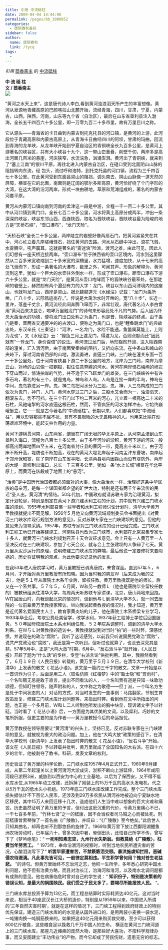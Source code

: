 ```yaml
---
title: 引用 中流砥柱
date: 2009-04-04 14:44:00
permalink: /pages/bb_1000852
categories: 
  - 唐院春秋备份
sidebar: false
author: 
  name: 唐院春秋
  link: /tycq
tags: 
  - 
---
```


_引用_ [茴香斋主](http://huxidozhai.blog.163.com/) 的
[中流砥柱](http://huxidozhai.blog.163.com/blog/static/1101554952009228392554)


**中 流 砥 柱  
文 / 茴香斋主**  
![](http://img.bimg.126.net/photo/u4JRijxpp15eHozDwaDxsg==/894246001011077070.jpg+)

“黄河之水天上来”，这是唐代诗人李白,看到黄河浊浪滔天所产生的丰富想像。黄河从发源地青藏高原的巴颜喀拉山北麓开始，流经青海，四川，甘肃，宁夏，内蒙古，山西，陕西，河南，山东等九个省（自治区），最后在山东省垦利县注入渤海，全长五千四百六十多公里，即一万零九百二十多市里，故有万里巨川之称。

它从源头——青海省的卡日曲到内蒙古到托克托县的河口镇，是黄河的上游，此河段位于青藏高原和内蒙古高原上，从青海卡日曲经四川的阿坝，甘肃的玛曲，回流到青海的龙羊峡，从龙羊峡开始到宁夏自治区的青铜峡全长九百多公里，是黄河上游著名的峡谷区，共有大小峡谷十九个，这一带山峦重叠，削壁千仞，两岸多是高出河面几百米的悬崖，河床狭窄，水流湍急，汹涌澎湃。黄河出了青铜峡，就来到了“塞上江南”的银川平原，再往北进入内蒙古自治区，在磴口受到北面阴山山脉的阻挡转向东流，经
包头，流过呼和浩特，到托克托县的河口镇，流程为三千四百七十多公里。在此黄河受到东面吕梁山的阻挡，调头南去，阴山山脉像一道天然的屏障，横亘在它的北面，南面则是辽阔的鄂尔多斯高原，黄河恰好绕了个门字形的大湾，在这大湾的沿河两岸，形式一块由耕地，草原和荒滩组成的，著名的内蒙古河套平原。

黄河从内蒙河口镇向南到河南的孟津这一段是中游，全程一千一百二十多公里。其中从河口镇到禹门口，全长七百二十多公里，河水将黄土高原分成两半，冲出一条深深的峡谷，峡谷东邻山西，西连陕西，取名为晋陕峡谷，晋陕峡谷最为险峻的地方是“天桥石峡”，“壶口瀑布”，“龙门天险”。

“天桥石峡”全长二十多公里，两岸陡立的岩壁好像两扇石门，把黄河紧紧夹在其中，河心屹立着几座嵯峨怪石，挡住黄河的去路。河水从石缝中冲出，浪花飞溅，水雾腾空，吼声震耳。这就是著名的“雾迷浪”险滩，渡河之难，由此可见，因此人们幻想有一座天桥连接两岸。“壶口瀑布”位于陕西省的壶口区境内，河水到这里骤然从二百多米宽收缩到二十多米宽的深槽里，水力猛增，速度加快，从十七米的高处飞泄而下，形成一条著名的大瀑布，数里之外，可闻其声。形象的解释为，黄河流到这里，犹如一个巨大的水壶往外倒水一样，形成了壶口瀑布。距壶口瀑布下游六十多公里，就是“龙门天险”，是黄河从壶口咆哮而下的晋陕峡谷最窄处，在那陡峭的岩壁上，赫然刻有两个遒劲有力的大字：龙门。峡谷以东山西河津境内的这座山，也就叫龙门山，西岸是梁山。据北魏郦道元《水经注》记载：“龙门为禹所凿，广八十步，岩际镌迹尚存。”。传说是大禹治水时开凿的，宽“八十步”，长近一里许，落差千丈余，黄河流经此间奔腾飞窜而下，非常壮观，唐代著名诗人李白曾用“黄河西来决昆仑，咆哮万里触龙门”的诗句来形容此处不凡的气势。后人因为怀念大禹治水的功德，便将龙门出口处称之为禹门，也是晋，陕峡谷的终点。由于禹门是秦，晋两省交通要冲的的古渡口，便称之为禹门口，也是“鲤鱼跳龙门”的典故出处，东汉辛氏《三秦记》：“河津，一名龙门，水险不能通，鱼鳖属莫能上，上则为龙也”，又《水经注》云：“鲤鱼三月上渡龙门，得渡为龙，否则点额而还”因此就有“一登龙门，身价百倍”的说法。黄河流过龙门后，地形豁然开阔，进入陕西南部的潼关，汇入渭河后，由于南面受秦岭的阻挡，又折向东流。在中条山和崤山的夹峙下，穿过河南省西部的山地，激流勇进，直逼三门峡。三门峡在潼关东面一百一十多公里处，位于河南省陕县下游二十多公里的地方，北岸为三门岭，南岸为摩云山，对峙的山岩像一把钢钳，钳住任意奔腾的河水。黄河在两岸怪石嶙峋的峭岩下穿山而过，惊涛拍岸的气势，并不逊于它飞跃龙门的雄姿。在三门峡峡谷中有许多石岛，著名的有三个，就是鬼岛，神岛和人岛。人岛是连接一岸的半岛，神岛在中间，鬼岛靠进另一岸。鬼，神二岛把河水分为三股，鬼，神，人三岛构成的三门依次为鬼门，神门，人门。黄河水穿过三门之后，三股水又合而为一，浊浪滔天，翻滚东去，势不可挡。在三个石门以下约二百米的河心，兀立着一根高达二十米的石柱，风驰电掣的河水直逼这根石柱，然而，不管疯狂的河水怎样冲击，它始终巍峨挺立，它——就是古今著名的“中流砥柱”。长期以来，人们都喜欢把“中流砥柱”，用以形容那些不屈不扰，具有不畏艰险的大无畏精神的人。也用来比喻在动荡艰难环境中，能起支柱作用的力量。

黄河下游横贯河南，山东两省，蜿蜒在广阔无垠的华北平原上，从河南孟津到山东垦利入海口，流程为八百七十多公里。由于多年河沙的淤积，黄河下游的河床一般都高出两岸地面四至五米，在河南省封丘县的曹冈一带，竟高出十米以上。由于河床不断升高，堤防也不断加高，现在的黄河大堤北岸起于河南孟津东曹坡，南岸起于郑州保和寨，除了南岸在山东省平阳，长清两县境内因靠山而没有堤防外，两岸的大堤一直修到出海口，总长一千三百多公里，犹如一条“水上长城”横亘在华北平原上，而黄河在該段成了地面上的“悬河”。

“治黄”是中国历代治国者都必须面对的大事，像大禹治水一样，治理好这条中华民族的母亲河，是每一个谋国者都企望的旷世大功，特别是还有两千年来流传的民谣“圣人出，黄河清”的情结。50年代初，中国政府就请苏联专家为治理黄河，拟定计划轮廓，特别是制定在黄河下游兴建水利工程的计划，其中就有兴建三门峡水库的规划。1955年水利部召集一些学者和水利工程师讨论计划时，清华大学黄万里教授就提出不同见解，1956年5
月他又向黄河流域规划委员会书面提出《对黄河三门峡水库现行规划方法的意见》，反对苏联专家在三门峡建坝的意见。但他的意见未为领导采纳。1957年，苏联专家对三门峡水库的设计已经完成。三门峡水利工程工地已开始筹建施工，河南陕县也改为三门峡市，水利部在北京召集专家七十多人，就黄河三门峡水利规划召开十天会议征求意见。会上只有一人黄万里一人坚决反对在三门峡建坝，参加了七天会议，就与会上主张建坝的人争辩了七天。黄万里从泥沙运行的原理，说明修建三门峡水库的弊端，最后他说一定要修将来要闯祸的，历史将证明我的观点，为此他要求记录他的发言。

在我53年进入唐院学习时，黄万里教授已调离唐院，未曾谋面。直到57年５，６月间，才开始对黄万里教授有所知晓。因为当时我的男友Ｗ（后来成为我的丈夫），他是５１年从唐院土木系毕业后，留校任教。黄万里教授既是他的师长，后又在一个系共事。５７年５，６月间，Ｗ和另一教师Ｌ（他也是唐院毕业留校任教的）被教研组派往清华大学，每周两天听苏联专家讲课，北京，唐山两地来回跑。Ｗ在回唐山时，向我谈起北京的情况时，谈到他与Ｌ到清华大学不久，就一同去唐院的一位前辈黄万里教授家拜访。Ｗ向我说起黄教授的情况时，我才知道，黄万里是近代著名爱国民主人士，教育家黄炎培的儿子，他在唐院土木系桥梁专业学习，1933年毕业后，考取公费赴美留学，改学水利，1937年获工程博士学位后回国服务。５０年回母校唐院土木系水利组任教，５２年院系调整时，调到的清华大学水利系。在Ｗ与Ｌ对黄教授的造访中，黄教授就说到对当时“拍”的一些时弊，深感忧愤，并说现在的政治“腐败”。我听了这话感到，以前我只听说国民党政治“腐败”，说共产党政治也“腐败”，我还是第一次听到，但听过也就算了，也没去深究其是非。57年5月中，正是“大鸣大放”时期，6月中，“反右派斗争”就开始，《人民日报》开辟了题为“什么话”的专栏，专登“右派言论”供批判用。其中，我赫然看到了，６月１９日《人民日报》转载的，黄万里于５月１９日，在清华大学校刊《新清华》上发表的散文《
花丛小语》。该文是一篇约三千字的散文，文章一开始是以一首词作为引子，后面是用三人（取名仿照《红楼梦》中的“甄士隐”和“贾雨村”，一个名叫甄无忌是敢于直言，提出不同看法的人，一个名叫贾有道是只知一味歌功颂德，但知盯住领导，随声附和的人，文中称之为歌德——但丁派，一个叫名方生是处于中间状态的人）对话的方式，对当时发生的一些事例：马路翻浆，节制生育政策反复，修建三门峡水库计划问题等，来指出时弊。看到他在文中所指出的问题，也正是一个多月前，Ｗ和Ｌ二人听到他所发出的胸中块垒，现诉诸文字予以针砭。当时看了《
花丛小语》后，一方面是为其优美的文词，以及犀利，巧妙的文笔所折服，但更主要的是为作者——黄万里教授今后的命运担忧。

黄万里教授在领导层要让“黄河清”的兴头上，坚持已见，反对苏联专家在三门峡建坝的意见，就被视为重大的政治问题。加上，他在“大鸣大放”政策的感召下，在清华大学校刊《新清华》上发表了指出时弊的散文《
花丛小语》，“反右斗争”开始，该文在《人民日报》予以转载并批判，黄万里就成了全国知名的大右派。在四十六岁的壮年，他被剥夺了教书，科研，发表文章的权利。

历史验证了黄万里的科学论断，三门峡水库1957年4月正式开工，1960年9月建成，从第二年起潼关以上黄河渭河大淤成灾，淤积不断向上游延伸，1964年咸阳河段已淤积3米，威胁到以西安为中心的工业基地，以后为了保西安，又不得不低水库水位,从1965年动工改建，还拆掉了刚装上的15万千瓦的高水头发电机，代之以5万千瓦的低水头小机组。1973年底三门峡水库改建工作完成。整个三门峡水库损失据估计不下百亿人民币，还涉及到29万多农民从渭河谷地被迫向宁夏缺水地区移民，其中15万人来回迁移十几次，造成他们人生当中难以想象的巨大灾难和痛苦。历史虽然证明了黄万里的予言，但付出这麽沉重的代价，令黄万里痛心不已，一千七百多年前，“竹林七贤”之一的嵇康，因不合当权者司马昭之心而被处死。刑前嵇康曾索琴弹了一首名曲《广陵散》，并叹曰：“《广陵散》至今绝矣。”此后世人只知其曲名，却再也听不到那悠扬的旋律了。1969年黄万里下放江西鄱阳湖鲤鱼洲农场劳动时，已年届六十，曾多次因中暑，晕倒田头，还怕自己所学不传，曾写下了《梦吟绝笔》：“
**一死明知素志空，九州行水失斯翁。但教莫绝《广陵散〉，枉费当年劳苦工。** ”
1973年，奉命沿渭河的视察时，听到当地农民所遭灾害的苦况，心酸泪流写下了“
**听罢毕家遭害苦，不禁簌簌泪交颐。暴洪施虐知拦阻，恶碱侵农待溉漓。凡此事先皆可见，一般律定莫相违。平生积学曾何用？愧对苍生老益悲。**
”的诗句。但黄万里始终不忘治河之志，他积一生所学，多年悉心研究中国水利问题，他不但有治黄方略，而且对治长江，治海河和淮河，以及南水北调问题都有成熟的意见。他在病重临危时曾对自己的学生说：“
**知识份子，特别是决策者的错误认知，是最大的祸国殃民。我们受之于民太多了，要竭尽所能报效人民。** ”。

三门峡水库总投资予算为13亿元，而工程总结算时实际耗资达40亿元。这对当时来说，相当于40座武汉长江大桥的造价，特别是从1959年以来，中国进入所谓的‘三年自然灾害时期’，就是在这样的情况下，三门峡工程得到政府财政上的特别优先保证。建造三门峡水库的的水泥是从国外进口的，是用两袋小麦换一袋水泥，一吨猪肉换一吨钢筋换来的。如果把这40亿元用来购买救灾粮，至少可以获得800亿斤粮食，这些粮食足以挽救几千万中国人的生命。
横亘在黄河三门峡河道上的三门峡水库，那座几近瘫痪的庞然大物，是那些好大喜功，不按科学规律办事，而又妄图建立“丰功伟业”的产物，而今它却成了劳民伤财，遗患无穷的标志。  
  
---